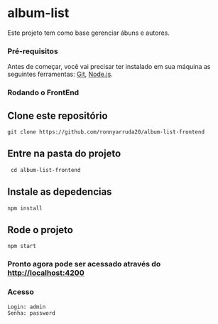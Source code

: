 # album-list 

 Este projeto tem como base gerenciar ábuns e autores.
 
### Pré-requisitos

Antes de começar, você vai precisar ter instalado em sua máquina as seguintes ferramentas:
[Git](https://git-scm.com), [Node.js](https://nodejs.org/en/).

### Rodando o FrontEnd 

## Clone este repositório
``` 
git clone https://github.com/ronnyarruda20/album-list-frontend
```
## Entre na pasta do projeto
```
 cd album-list-frontend
```
## Instale as depedencias 
```
npm install
```
## Rode o projeto
```
npm start
```
### Pronto agora pode ser acessado através do [http://localhost:4200](http://localhost:4200)

### Acesso
```
Login: admin
Senha: password
```
